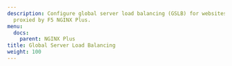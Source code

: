 ```yaml
---
description: Configure global server load balancing (GSLB) for websites and applications
  proxied by F5 NGINX Plus.
menu:
  docs:
    parent: NGINX Plus
title: Global Server Load Balancing
weight: 100
---
```

